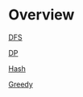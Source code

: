 # Overview

[DFS](./docs/dfs/dfs.md)

[DP](./docs/dp/dp.md)

[Hash](./docs/hash/hash.md)

[Greedy](./docs/greedy/greedy.md)
